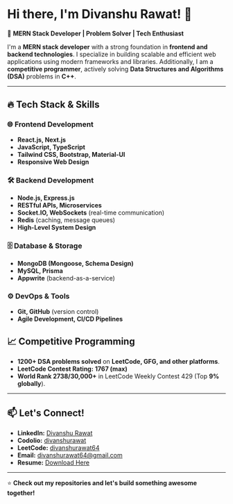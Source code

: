 # Hi there, I'm Divanshu Rawat! 👋

🚀 **MERN Stack Developer | Problem Solver | Tech Enthusiast**

I'm a **MERN stack developer** with a strong foundation in **frontend and backend technologies**. I specialize in building scalable and efficient web applications using modern frameworks and libraries. Additionally, I am a **competitive programmer**, actively solving **Data Structures and Algorithms (DSA)** problems in **C++**.

---

## 🔥 Tech Stack & Skills

### 🌐 Frontend Development
- **React.js, Next.js** 
- **JavaScript, TypeScript**
- **Tailwind CSS, Bootstrap, Material-UI**
- **Responsive Web Design**

### 🛠️ Backend Development
- **Node.js, Express.js**
- **RESTful APIs, Microservices**
- **Socket.IO, WebSockets** (real-time communication)
- **Redis** (caching, message queues)
- **High-Level System Design**

### 🗄️ Database & Storage
- **MongoDB (Mongoose, Schema Design)**
- **MySQL, Prisma**
- **Appwrite** (backend-as-a-service)

### ⚙️ DevOps & Tools
- **Git, GitHub** (version control)
- **Agile Development, CI/CD Pipelines**


## 📈 Competitive Programming
- **1200+ DSA problems solved** on **LeetCode, GFG, and other platforms**.
- **LeetCode Contest Rating:** **1767 (max)**
- **World Rank 2738/30,000+** in LeetCode Weekly Contest 429 (Top **9% globally**).

---

## 📫 Let's Connect!
- **LinkedIn:** [Divanshu Rawat](https://www.linkedin.com/in/divanshu-rawat-987995229/)
- **Codolio:** [divanshurawat]([https://github.com/divanshurawat](https://codolio.com/profile/divanshurawat))
- **LeetCode:** [divanshurawat64](https://leetcode.com/u/divanshurawat64/)
- **Email:** divanshurawat64@gmail.com
- **Resume:** [Download Here]([https://drive.google.com/file/d/1fN17coLqvftTgNQU1mOGzSd1HJYUmaN6/view?usp=sharing](https://drive.google.com/file/d/1pv99cAWMv58l_q9FXAXlXwGTEcuu7bo1/view?usp=sharing))

---

⭐ **Check out my repositories and let's build something awesome together!**
